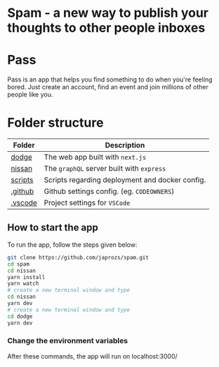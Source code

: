 # Spam - a new way to publish your thoughts to other people inboxes

# Pass

Pass is an app that helps you find something to do when you're feeling bored. Just create an account, find an event and join millions of other people like you.

# Folder structure

| Folder             | Description                                     |
| ------------------ | ----------------------------------------------- |
| [dodge](dodge)     | The web app built with `next.js`                |
| [nissan](nissan)   | The `graphQL` server built with `express`       |
| [scripts](scripts) | Scripts regarding deployment and docker config. |
| [.github](.github) | Github settings config. (eg. `CODEOWNERS`)      |
| [.vscode](.vscode) | Project settings for `VSCode`                   |

## How to start the app

To run the app, follow the steps given below:

```bash
git clone https://github.com/japrozs/spam.git
cd spam
cd nissan
yarn install
yarn watch
# create a new terminal window and type
cd nissan
yarn dev
# create a new terminal window and type
cd dodge
yarn dev
```

### Change the environment variables

After these commands, the app will run on localhost:3000/
